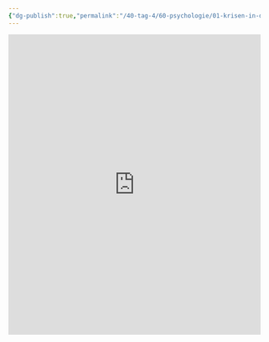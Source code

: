 ```yaml
---
{"dg-publish":true,"permalink":"/40-tag-4/60-psychologie/01-krisen-in-der-adoleszenz/"}
---
```


<iframe src="https://bbwch-my.sharepoint.com/personal/pietro_rossi_bbw_ch/_layouts/15/Doc.aspx?sourcedoc={372cf6c2-eb6a-4cf0-bd80-2f54907ef0cb}&amp;action=embedview&amp;wdAr=1.7777777777777777" width="100%" height="600" frameborder="0">Dies ist ein eingebettetes <a target="_blank" href="https://office.com">Microsoft Office</a>-Präsentation, unterstützt von <a target="_blank" href="https://office.com/webapps">Office</a>.</iframe>
